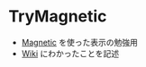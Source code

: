 # TryMagnetic

- [Magnetic](https://github.com/efremidze/Magnetic) を使った表示の勉強用
- [Wiki](https://github.com/bizhara/TryMagnetic/wiki) にわかったことを記述
